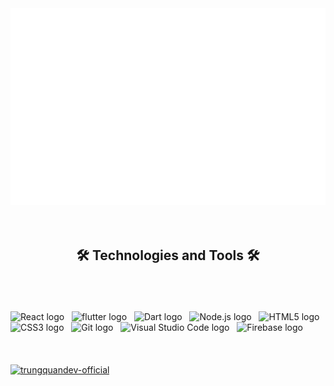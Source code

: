 <!-- Trungquandev -->
<a href="#" target="_blank">
  <img src="svg/trungquandev.svg" width="1200" alt="trungquandev-official" />
</a>
<br>
<br>
<br>
<h2 align="center">🛠 Technologies and Tools 🛠</h2>
<br>
<br>
<br>
<span><img src="https://img.shields.io/badge/Android%20Studio-282C34?logo=androidstudio&logoColor=3DDC84" alt="React logo" title="JavaScript" height="30" /></span>
&nbsp;
<span><img src="https://img.shields.io/badge/Flutter-282C34?logo=flutter&logoColor=02569B" alt="flutter logo" title="JavaScript" height="30" /></span>
&nbsp;
<span><img src="https://img.shields.io/badge/Dart-282C34?logo=dart&logoColor=0175C2" alt="Dart logo" title="JavaScript" height="30" /></span>
&nbsp;
<!-- https://simpleicons.org/ -->
<span><img src="https://img.shields.io/badge/Node.js-282C34?logo=node.js&logoColor=00F200" alt="Node.js logo" title="Node.js" height="30" /></span>
&nbsp;
<span><img src="https://img.shields.io/badge/HTML5-282C34?logo=html5&logoColor=E34F26" alt="HTML5 logo" title="HTML5" height="30" /></span>
&nbsp;
<span><img src="https://img.shields.io/badge/CSS3-282C34?logo=css3&logoColor=1572B6" alt="CSS3 logo" title="CSS3" height="30" /></span>
&nbsp;
<span><img src="https://img.shields.io/badge/Git-282C34?logo=git&logoColor=F05032" alt="Git logo" title="git" height="30" /></span>
&nbsp;
<span><img src="https://img.shields.io/badge/VS%20Code-282C34?logo=visual-studio-code&logoColor=007ACC" alt="Visual Studio Code logo" title="Visual Studio Code" height="30" /></span>
&nbsp;
<span><img src="https://img.shields.io/badge/Firebase-282C34?logo=firebase&logoColor=FFCA28" alt="Firebase logo" title="Firebase" height="30" /></span>
&nbsp;

<br>
<br>
<br>
<br>

<a href="#" target="_blank">
  <img src="svg/trungquandev-quotes.svg1" width="846" height="150" alt="trungquandev-official" />
</a>
